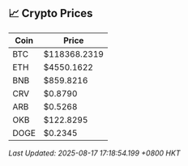 ## 📈 Crypto Prices

| Coin | Price |
| ---- | ----- |
| BTC | $118368.2319 |
| ETH | $4550.1622 |
| BNB | $859.8216 |
| CRV | $0.8790 |
| ARB | $0.5268 |
| OKB | $122.8295 |
| DOGE | $0.2345 |

_Last Updated: 2025-08-17 17:18:54.199 +0800 HKT_